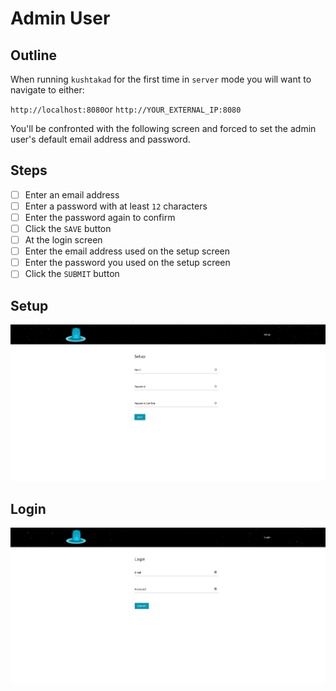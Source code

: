 # Admin User

## Outline

When running `kushtakad` for the first time in `server` mode  you will want to navigate to either:  
  
`http://localhost:8080`or `http://YOUR_EXTERNAL_IP:8080`

You'll be confronted with the following screen and forced to set the admin user's default email address and password.

## Steps

* [ ] Enter an email address
* [ ] Enter a password with at least `12` characters
* [ ] Enter the password again to confirm
* [ ] Click the `SAVE` button
* [ ] At the login screen
* [ ] Enter the email address used on the setup screen
* [ ] Enter the password you used on the setup screen
* [ ] Click the `SUBMIT` button

## Setup

![enter a default admin email and password](../.gitbook/assets/1.png)

## Login

![login with your newly created admin account](../.gitbook/assets/2.png)

